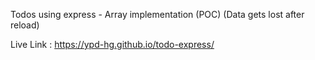 Todos using express - Array implementation (POC) (Data gets lost after reload)

Live Link : https://ypd-hg.github.io/todo-express/
